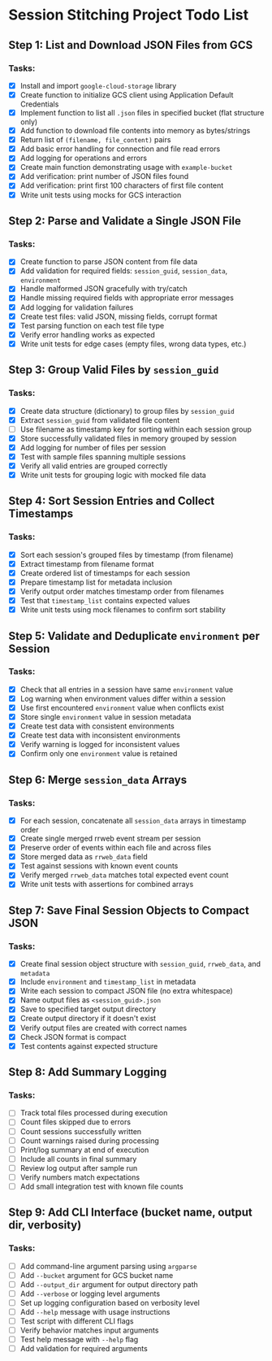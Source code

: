 # Session Stitching Project Todo List

## Step 1: List and Download JSON Files from GCS

### Tasks:
- [x] Install and import `google-cloud-storage` library
- [x] Create function to initialize GCS client using Application Default Credentials
- [x] Implement function to list all `.json` files in specified bucket (flat structure only)
- [x] Add function to download file contents into memory as bytes/strings
- [x] Return list of `(filename, file_content)` pairs
- [x] Add basic error handling for connection and file read errors
- [x] Add logging for operations and errors
- [x] Create main function demonstrating usage with `example-bucket`
- [x] Add verification: print number of JSON files found
- [x] Add verification: print first 100 characters of first file content
- [x] Write unit tests using mocks for GCS interaction

## Step 2: Parse and Validate a Single JSON File

### Tasks:
- [x] Create function to parse JSON content from file data
- [x] Add validation for required fields: `session_guid`, `session_data`, `environment`
- [x] Handle malformed JSON gracefully with try/catch
- [x] Handle missing required fields with appropriate error messages
- [x] Add logging for validation failures
- [x] Create test files: valid JSON, missing fields, corrupt format
- [x] Test parsing function on each test file type
- [x] Verify error handling works as expected
- [x] Write unit tests for edge cases (empty files, wrong data types, etc.)

## Step 3: Group Valid Files by `session_guid`

### Tasks:
- [x] Create data structure (dictionary) to group files by `session_guid`
- [x] Extract `session_guid` from validated file content
- [ ] Use filename as timestamp key for sorting within each session group
- [x] Store successfully validated files in memory grouped by session
- [x] Add logging for number of files per session
- [x] Test with sample files spanning multiple sessions
- [x] Verify all valid entries are grouped correctly
- [x] Write unit tests for grouping logic with mocked file data

## Step 4: Sort Session Entries and Collect Timestamps

### Tasks:
- [x] Sort each session's grouped files by timestamp (from filename)
- [x] Extract timestamp from filename format
- [x] Create ordered list of timestamps for each session
- [x] Prepare timestamp list for metadata inclusion
- [x] Verify output order matches timestamp order from filenames
- [x] Test that `timestamp_list` contains expected values
- [x] Write unit tests using mock filenames to confirm sort stability

## Step 5: Validate and Deduplicate `environment` per Session

### Tasks:
- [x] Check that all entries in a session have same `environment` value
- [x] Log warning when environment values differ within a session
- [x] Use first encountered `environment` value when conflicts exist
- [x] Store single `environment` value in session metadata
- [x] Create test data with consistent environments
- [x] Create test data with inconsistent environments
- [x] Verify warning is logged for inconsistent values
- [x] Confirm only one `environment` value is retained

## Step 6: Merge `session_data` Arrays

### Tasks:
- [x] For each session, concatenate all `session_data` arrays in timestamp order
- [x] Create single merged rrweb event stream per session
- [x] Preserve order of events within each file and across files
- [x] Store merged data as `rrweb_data` field
- [x] Test against sessions with known event counts
- [x] Verify merged `rrweb_data` matches total expected event count
- [x] Write unit tests with assertions for combined arrays

## Step 7: Save Final Session Objects to Compact JSON

### Tasks:
- [x] Create final session object structure with `session_guid`, `rrweb_data`, and `metadata`
- [x] Include `environment` and `timestamp_list` in metadata
- [x] Write each session to compact JSON file (no extra whitespace)
- [x] Name output files as `<session_guid>.json`
- [x] Save to specified target output directory
- [x] Create output directory if it doesn't exist
- [x] Verify output files are created with correct names
- [x] Check JSON format is compact
- [x] Test contents against expected structure

## Step 8: Add Summary Logging

### Tasks:
- [ ] Track total files processed during execution
- [ ] Count files skipped due to errors
- [ ] Count sessions successfully written
- [ ] Count warnings raised during processing
- [ ] Print/log summary at end of execution
- [ ] Include all counts in final summary
- [ ] Review log output after sample run
- [ ] Verify numbers match expectations
- [ ] Add small integration test with known file counts

## Step 9: Add CLI Interface (bucket name, output dir, verbosity)

### Tasks:
- [ ] Add command-line argument parsing using `argparse`
- [ ] Add `--bucket` argument for GCS bucket name
- [ ] Add `--output_dir` argument for output directory path
- [ ] Add `--verbose` or logging level arguments
- [ ] Set up logging configuration based on verbosity level
- [ ] Add `--help` message with usage instructions
- [ ] Test script with different CLI flags
- [ ] Verify behavior matches input arguments
- [ ] Test help message with `--help` flag
- [ ] Add validation for required arguments
